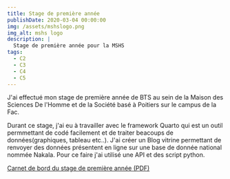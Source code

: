 ```yaml
---
title: Stage de première année
publishDate: 2020-03-04 00:00:00
img: /assets/mshslogo.png
img_alt: mshs logo
description: |
  Stage de première année pour la MSHS
tags:
  - C2
  - C3
  - C4
  - C5
---
```


J'ai effectué mon stage de première année de BTS au sein de la Maison des Sciences De l'Homme et de la Société basé à Poitiers sur le campus de la Fac.

Durant ce stage, j'ai eu à travailler avec le framework Quarto qui est un outil permmettant de codé facilement et de traiter beacoups de données(graphiques, tableau etc..). J'ai créer un Blog vitrine permettant de renvoyer des données présentent en ligne sur une base de donnée national nommée Nakala. Pour ce faire j'ai utilisé une API et des script python.

[Carnet de bord du stage de première année (PDF)](/assets/Carnet_de_bord_Stage.pdf)






